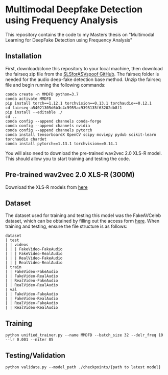 Multimodal Deepfake Detection using Frequency Analysis
===============
This repository contains the code to my Masters thesis on "Multimodal Learning for DeepFake Detection using
Frequency Analysis"


## Installation
First, download/clone this repository to your local machine, then download the fairseq zip file from the [SLSforASVspoof GitHub](https://github.com/QiShanZhang/SLSforASVspoof-2021-DF). The fairseq folder is needed for the audio deep-fake detection base method. Unzip the fairseq file and begin running the following commands:
```
conda create -n MMDFD python=3.7
conda activate MMDFD
pip install torch==1.12.1 torchvision==0.13.1 torchaudio==0.12.1
cd fairseq-a54021305d6b3c4c5959ac9395135f63202db8f1
pip install --editable ./
cd ..
conda config --append channels conda-forge
conda config --append channels nvidia
conda config --append channels pytorch
conda install tensorboardX OpenCV scipy moviepy pydub scikit-learn torchaudio chardet
conda install pytorch==1.13.1 torchvision==0.14.1
```
You will also need to download the pre-trained wav2vec 2.0 XLS-R model.
This should allow you to start training and testing the code.

## Pre-trained wav2vec 2.0 XLS-R (300M)
Download the XLS-R models from [here](https://github.com/pytorch/fairseq/tree/main/examples/wav2vec/xlsr)

## Dataset
The dataset used for training and testing this model was the FakeAVCeleb dataset, which can be obtained by filling out the access form [here](https://github.com/DASH-Lab/FakeAVCeleb). When training and testing, ensure the file structure is as follows:
```
dataset
| test
| | videos
| | | FakeVideo-FakeAudio
| | | FakeVideo-RealAudio
| | | RealVideo-FakeAudio
| | | RealVideo-RealAudio
| train
| | FakeVideo-FakeAudio
| | FakeVideo-RealAudio
| | RealVideo-FakeAudio
| | RealVideo-RealAudio
| val
| | FakeVideo-FakeAudio
| | FakeVideo-RealAudio
| | RealVideo-FakeAudio
| | RealVideo-RealAudio
```

## Training
```
python unified_trainer.py --name MMDFD --batch_size 32 --delr_freq 10 --lr 0.001 --niter 85
```
## Testing/Validation
```
python validate.py --model_path ./checkpoints/{path to latest model}
```